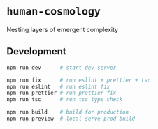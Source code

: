 # `human-cosmology`

Nesting layers of emergent complexity

## Development

```sh
npm run dev      # start dev server

npm run fix      # run eslint + prettier + tsc
npm run eslint   # run eslint fix
npm run prettier # run prettier fix
npm run tsc      # run tsc type check

npm run build    # build for production
npm run preview  # local serve prod build
```
